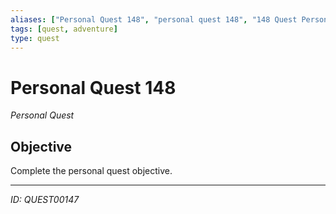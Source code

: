 ```yaml
---
aliases: ["Personal Quest 148", "personal quest 148", "148 Quest Personal"]
tags: [quest, adventure]
type: quest
---
```


# Personal Quest 148

*Personal Quest*

## Objective
Complete the personal quest objective.

---
*ID: QUEST00147*